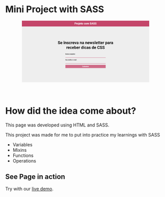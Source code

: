 # Mini Project with SASS

<p align="center">
  <img width="400" src="./source/imagens/imagem-README.png"> </p>

</br>
<p align="center">  
  
  # How did the idea come about?
  
This page was developed using HTML and SASS.

This project was made for me to put into practice my learnings with SASS

- Variables
- Mixins
- Functions
- Operations

## See Page in action

Try with our [live demo](https://mini-projeto-com-sass.vercel.app/).


